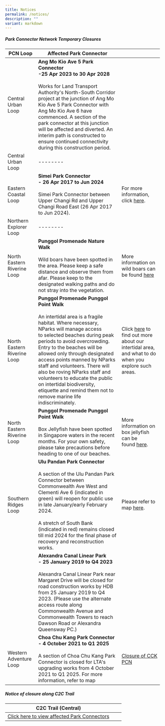 ```yaml
---
title: Notices
permalink: /notices/
description: ""
variant: markdown
---
```

##### Park Connector Network Temporary Closures


| PCN Loop | Affected Park Connector | |
| -------- | -------- | -------- |
| Central Urban Loop | **Ang Mo Kio Ave 5 Park Connector** <br>**-25 Apr 2023 to 30 Apr 2028**<br><br> Works for Land Transport Authority's North-South Corridor project at the junction of Ang Mo Kio Ave 5 Park Connector with Ang Mo Kio Ave 6 have commenced. A section of the park connector at this junction will be affected and diverted. An interim path is constructed to ensure continued connectivity during this construction period.| 
| Central Urban Loop | -------- | |
| Eastern Coastal Loop |**Simei Park Connector** <br>**- 26 Apr 2017 to Jun 2024** <br><br> Simei Park Connector between Upper Changi Rd and Upper Changi Road East (26 Apr 2017 to Jun 2024).   | For more information, click [here](https://www.nparks.gov.sg/-/media/nparks-real-content/gardens-parks-and-nature/park-connector-network/simei-pc/26-april-simei-pc-closure.pdf). |
| Northern Explorer Loop | -------- |  |
| North Eastern Riverine Loop | **Punggol Promenade Nature Walk** <br><br> Wild boars have been spotted in the area. Please keep a safe distance and observe them from afar. Please keep to the designated walking paths and do not stray into the vegetation. |More information on wild boars can be found&nbsp;[here](https://www.nparks.gov.sg/gardens-parks-and-nature/dos-and-donts/animal-advisories/wild-boars)|
| North Eastern Riverine Loop | **Punggol Promenade Punggol Point Walk** <br><br> An intertidal area is a fragile habitat. Where necessary, NParks will manage access to&nbsp;selected beaches during peak periods to avoid overcrowding. Entry to the beaches will be allowed only through designated access points manned by NParks staff and volunteers. There will also be roving NParks staff and volunteers to educate the public on intertidal biodiversity, etiquette and remind them not to remove marine life indiscriminately.&nbsp;|Click [here](http://www.nparks.gov.sg/biodiversity/our-ecosystems/coastal-and-marine/intertidal) to find out more about our intertidal area, and what to do when you explore such areas.|
| North Eastern Riverine Loop | **Punggol Promenade Punggol Point Walk** <br><br> Box Jellyfish have been spotted in Singapore waters in the recent months. For your own safety, please take precautions before heading to one of our beaches.&nbsp;|More information on box jellyfish can be found&nbsp;[here](https://www.nparks.gov.sg/gardens-parks-and-nature/dos-and-donts/animal-advisories/box-jellyfish).|
| Southern Ridges Loop | **Ulu Pandan Park Connector** <br><br> A section of the Ulu Pandan Park Connector between Commonwealth Ave West and Clementi Ave 6 (indicated in green) will reopen for public use in late January/early February 2024. <br><br> A stretch of South Bank (indicated in red) remains closed till mid 2024 for the final phase of recovery and reconstruction works.| Please refer to map [here](/files/30_Nov_2023_Ulu_Pandan_PC_Poster.pdf).|||
|| **Alexandra Canal Linear Park** <br>**- 25 January 2019 to Q4 2023**<br><br> Alexandra Canal Linear Park&nbsp;near Margaret Drive will be closed for road construction works by HDB from 25 January 2019 to Q4 2023. (Please use the alternate access route along Commonwealth Avenue and Commonwealth Towers to reach Dawson Road or Alexandra Queensway PC.)
| Western Adventure Loop |  **Choa Chu Kang Park Connector** <br>**- 4 October 2021 to Q1 2025**<br><br>A section of Choa Chu Kang Park Connector is closed for LTA's upgrading works from 4 October 2021 to Q1 2025. For more information, refer to map| [Closure of CCK PCN](/files/Closure%20of%20CCK%20PCN_Ave%203%20Notice%20until%20Q1%202025.pdf)



##### Notice of closure along C2C Trail


| C2C Trail (Central) |  |  |
| -------- | -------- | -------- |
| [Click here to view affected Park Connectors](https://www.nparks.gov.sg/-/media/peb/coast-to-coast/notices/notices-of-closure-along-the-c2c-trail.ashx) |
